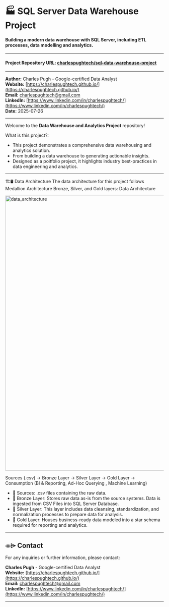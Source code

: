 # 🏭 SQL Server Data Warehouse Project 
#### Building a modern data warehouse with SQL Server, including ETL processes, data modelling and analytics.

---

#### Project Repository URL: [charlespughtech/sql-data-warehouse-project](https://github.com/charlespughtech/sql-data-warehouse-project) 

---

**Author:** Charles Pugh - Google-certified Data Analyst   
**Website:** [https://charlespughtech.github.io/](https://charlespughtech.github.io/)  
**Email:** [charlespughtech@gmail.com](mailto:charlespughtech@gmail.com)  
**LinkedIn:** [https://www.linkedin.com/in/charlespughtech/](https://www.linkedin.com/in/charlespughtech/)  
**Date:** 2025-07-26

---

Welcome to the **Data Warehouse and Analytics Project** repository!   

What is this project?:
- This project demonstrates a comprehensive data warehousing and analytics solution.
- From building a data warehouse to generating actionable insights.
- Designed as a poitfolio project, it highlights industry best-practices in data engineering and analytics.

---

🏗️🛢 Data Architecture
The data architecture for this project follows Medallion Architecture Bronze, Silver, and Gold layers: Data Architecture

<img width="1174" height="872" alt="data_architecture" src="https://github.com/user-attachments/assets/9b239d78-dc16-4c89-85d2-9986458d8b8a" />  

Sources (.csv) → Bronze Layer → Silver Layer → Gold Layer → Consumption (BI & Reporting, Ad-Hoc Querying , Machine Learning)  
- 📄 Sources: .csv files containing the raw data.  
- 🥉 Bronze Layer: Stores raw data as-is from the source systems. Data is ingested from CSV Files into SQL Server Database.     
- 🥈 Silver Layer: This layer includes data cleansing, standardization, and normalization processes to prepare data for analysis.     
- 🥇 Gold Layer: Houses business-ready data modeled into a star schema required for reporting and analytics.  

---

## ⌯⌲ Contact

For any inquiries or further information, please contact:

**Charles Pugh** - Google-certified Data Analyst  
**Website:** [https://charlespughtech.github.io/](https://charlespughtech.github.io/)  
**Email:** [charlespughtech@gmail.com](mailto:charlespughtech@gmail.com)  
**LinkedIn:** [https://www.linkedin.com/in/charlespughtech/](https://www.linkedin.com/in/charlespughtech/)

---

